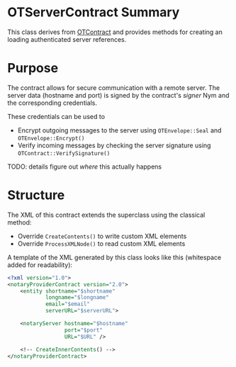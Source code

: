 # OTServerContract Summary

This class derives from [OTContract](OTContract.md) and provides methods for
creating an loading authenticated server references.

# Purpose

The contract allows for secure communication with a remote server. The server
data (hostname and port) is signed by the contract's _signer_ Nym and the
corresponding credentials.

These credentials can be used to

* Encrypt outgoing messages to the server using `OTEnvelope::Seal` and
  `OTEnvelope::Encrypt()`
* Verify incoming messages by checking the server signature using
  `OTContract::VerifySignature()`

TODO: details figure out *where* this actually happens

# Structure

The XML of this contract extends the superclass using the classical method:

* Override `CreateContents()` to write custom XML elements
* Override `ProcessXMLNode()` to read custom XML elements

A template of the XML generated by this class looks like this (whitespace added
for readability):
```xml
<?xml version="1.0">
<notaryProviderContract version="2.0">
    <entity shortname="$shortname"
            longname="$longname"
            email="$email"
            serverURL="$serverURL">

    <notaryServer hostname="$hostname"
                  port="$port"
                  URL="$URL" />

    <!-- CreateInnerContents() -->
</notaryProviderContract>
```
